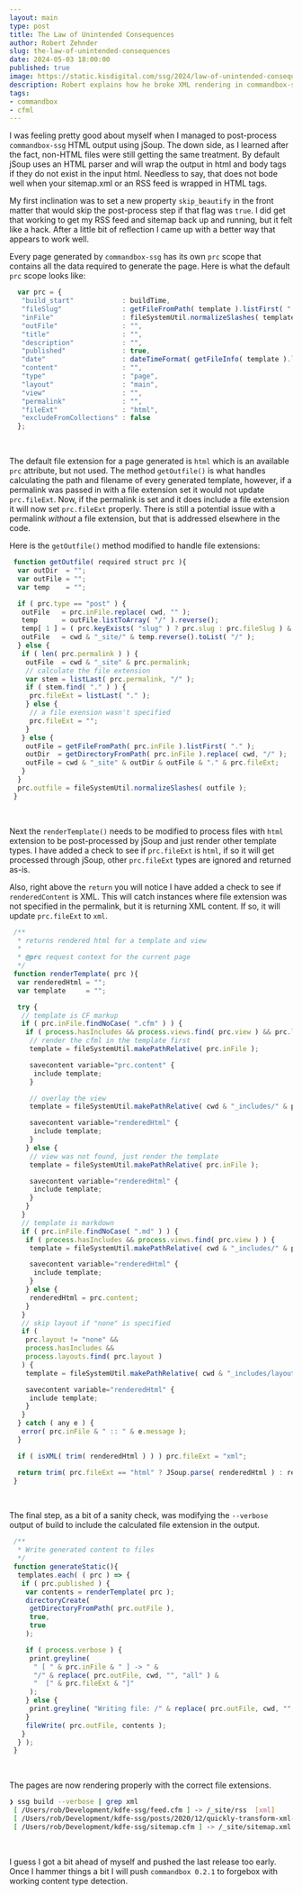 ```yaml
---
layout: main
type: post
title: The Law of Unintended Consequences
author: Robert Zehnder
slug: the-law-of-unintended-consequences
date: 2024-05-03 18:00:00
published: true
image: https://static.kisdigital.com/ssg/2024/law-of-unintended-consequences.jpg
description: Robert explains how he broke XML rendering in commandbox-ssg
tags:
- commandbox
- cfml
---
```

I was feeling pretty good about myself when I managed to post-process `commandbox-ssg` HTML output using jSoup. The down side, as I learned after the fact, non-HTML files were still getting the same treatment. By default jSoup uses an HTML parser and will wrap the output in html and body tags if they do not exist in the input html. Needless to say, that does not bode well when your sitemap.xml or an RSS feed is wrapped in HTML tags.

My first inclination was to set a new property `skip_beautify` in the front matter that would skip the post-process step if that flag was `true`. I did get that working to get my RSS feed and sitemap back up and running, but it felt like a hack. After a little bit of reflection I came up with a better way that appears to work well.

Every page generated by `commandbox-ssg` has its own `prc` scope that contains all the data required to generate the page. Here is what the default `prc` scope looks like:

```js
  var prc = {
   "build_start"            : buildTime,
   "fileSlug"               : getFileFromPath( template ).listFirst( "." ),
   "inFile"                 : fileSystemUtil.normalizeSlashes( template ),
   "outFile"                : "",
   "title"                  : "",
   "description"            : "",
   "published"              : true,
   "date"                   : dateTimeFormat( getFileInfo( template ).lastModified, "yyyy-mm-dd HH:nn" ),
   "content"                : "",
   "type"                   : "page",
   "layout"                 : "main",
   "view"                   : "",
   "permalink"              : "",
   "fileExt"                : "html",
   "excludeFromCollections" : false
  };
```

<br>

The default file extension for a page generated is `html` which is an available `prc` attribute, but not used. The method `getOutfile()` is what handles calculating the path and filename of every generated template, however, if a permalink was passed in with a file extension set it would not update `prc.fileExt`. Now, if the permalink is set and it does include a file extension it will now set `prc.fileExt` properly. There is still a potential issue with a permalink *without* a file extension, but that is addressed elsewhere in the code.

Here is the `getOutfile()` method modified to handle file extensions:

```js
 function getOutfile( required struct prc ){
  var outDir  = "";
  var outFile = "";
  var temp    = "";

  if ( prc.type == "post" ) {
   outFile   = prc.inFile.replace( cwd, "" );
   temp      = outFile.listToArray( "/" ).reverse();
   temp[ 1 ] = ( prc.keyExists( "slug" ) ? prc.slug : prc.fileSlug ) & "." & prc.fileExt;
   outFile   = cwd & "_site/" & temp.reverse().toList( "/" );
  } else {
   if ( len( prc.permalink ) ) {
    outFile  = cwd & "_site" & prc.permalink;
    // calculate the file extension
    var stem = listLast( prc.permalink, "/" );
    if ( stem.find( "." ) ) {
     prc.fileExt = listLast( "." );
    } else {
     // a file exension wasn't specified
     prc.fileExt = "";
    }
   } else {
    outFile = getFileFromPath( prc.inFile ).listFirst( "." );
    outDir  = getDirectoryFromPath( prc.inFile ).replace( cwd, "/" );
    outFile = cwd & "_site" & outDir & outFile & "." & prc.fileExt;
   }
  }
  prc.outfile = fileSystemUtil.normalizeSlashes( outfile );
 }
```

<br>

Next the `renderTemplate()` needs to be modified to process files with `html` extension to be post-processed by jSoup and just render other template types. I have added a check to see if `prc.fileExt` is `html`, if so it will get processed through jSoup, other `prc.fileExt` types are ignored and returned as-is.

Also, right above the `return` you will notice I have added a check to see if `renderedContent` is XML. This will catch instances where file extension was not specified in the permalink, but it is returning XML content. If so, it will update `prc.fileExt` to `xml`.

```js
 /**
  * returns rendered html for a template and view
  *
  * @prc request context for the current page
  */
 function renderTemplate( prc ){
  var renderedHtml = "";
  var template     = "";

  try {
   // template is CF markup
   if ( prc.inFile.findNoCase( ".cfm" ) ) {
    if ( process.hasIncludes && process.views.find( prc.view ) && prc.layout != "none" ) {
     // render the cfml in the template first
     template = fileSystemUtil.makePathRelative( prc.inFile );

     savecontent variable="prc.content" {
      include template;
     }

     // overlay the view
     template = fileSystemUtil.makePathRelative( cwd & "_includes/" & prc.view & ".cfm" );

     savecontent variable="renderedHtml" {
      include template;
     }
    } else {
     // view was not found, just render the template
     template = fileSystemUtil.makePathRelative( prc.inFile );

     savecontent variable="renderedHtml" {
      include template;
     }
    }
   }
   // template is markdown
   if ( prc.inFile.findNoCase( ".md" ) ) {
    if ( process.hasIncludes && process.views.find( prc.view ) ) {
     template = fileSystemUtil.makePathRelative( cwd & "_includes/" & prc.view & ".cfm" );

     savecontent variable="renderedHtml" {
      include template;
     }
    } else {
     renderedHtml = prc.content;
    }
   }
   // skip layout if "none" is specified
   if (
    prc.layout != "none" &&
    process.hasIncludes &&
    process.layouts.find( prc.layout )
   ) {
    template = fileSystemUtil.makePathRelative( cwd & "_includes/layouts/" & prc.layout & ".cfm" );

    savecontent variable="renderedHtml" {
     include template;
    }
   }
  } catch ( any e ) {
   error( prc.inFile & " :: " & e.message );
  }

  if ( isXML( trim( renderedHtml ) ) ) prc.fileExt = "xml";

  return trim( prc.fileExt == "html" ? JSoup.parse( renderedHtml ) : renderedHtml );
 }
```

<br>

The final step, as a bit of a sanity check, was modifying the `--verbose` output of build to include the calculated file extension in the output.

```js
 /**
  * Write generated content to files
  */
 function generateStatic(){
  templates.each( ( prc ) => {
   if ( prc.published ) {
    var contents = renderTemplate( prc );
    directoryCreate(
     getDirectoryFromPath( prc.outFile ),
     true,
     true
    );

    if ( process.verbose ) {
     print.greyline(
      " [ " & prc.inFile & " ] -> " &
      "/" & replace( prc.outFile, cwd, "", "all" ) &
      "  [" & prc.fileExt & "]"
     );
    } else {
     print.greyline( "Writing file: /" & replace( prc.outFile, cwd, "", "all" ) );
    }
    fileWrite( prc.outFile, contents );
   }
  } );
 }
```

<br>

The pages are now rendering properly with the correct file extensions.

```bash 
❯ ssg build --verbose | grep xml
 [ /Users/rob/Development/kdfe-ssg/feed.cfm ] -> /_site/rss  [xml]
 [ /Users/rob/Development/kdfe-ssg/posts/2020/12/quickly-transform-xml-to-json-with-org-json.md ] -> /_site/posts/2020/12/quickly-transform-xml-to-json-with-org-json.html  [html]
 [ /Users/rob/Development/kdfe-ssg/sitemap.cfm ] -> /_site/sitemap.xml  [xml]
```

<br>

I guess I got a bit ahead of myself and pushed the last release too early. Once I hammer things a bit I will push `commandbox 0.2.1` to forgebox with working content type detection.